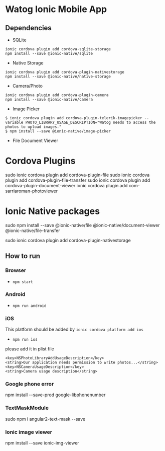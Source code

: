 # Watog Ionic Mobile App

## Dependencies

- SQLite

```
ionic cordova plugin add cordova-sqlite-storage
npm install --save @ionic-native/sqlite
```

- Native Storage

```
ionic cordova plugin add cordova-plugin-nativestorage
npm install --save @ionic-native/native-storage
```
- Camera/Photo

```
ionic cordova plugin add cordova-plugin-camera
npm install --save @ionic-native/camera
```

- Image Picker

```
$ ionic cordova plugin add cordova-plugin-telerik-imagepicker --variable PHOTO_LIBRARY_USAGE_DESCRIPTION="Watog needs to access the photos to upload images."
$ npm install --save @ionic-native/image-picker

```
- File Document Viewer

# Cordova Plugins

sudo ionic cordova plugin add cordova-plugin-file
sudo ionic cordova plugin add cordova-plugin-file-transfer
sudo ionic cordova plugin add cordova-plugin-document-viewer
ionic cordova plugin add com-sarriaroman-photoviewer

# Ionic Native packages
sudo npm install --save @ionic-native/file @ionic-native/document-viewer @ionic-native/file-transfer

sudo ionic cordova plugin add cordova-plugin-nativestorage

## How to run

### Browser

- `npm start`

### Android

- `npm run android`

### iOS
This platform should be added by `ionic cordova platform add ios`
- `npm run ios`

please add it in plist file
```
<key>NSPhotoLibraryAddUsageDescription</key>
<string>Our application needs permission to write photos...</string>
<key>NSCameraUsageDescription</key>
<string>Camera usage description</string>
```

### Google phone error
npm install --save-prod google-libphonenumber

### TextMaskModule

sudo npm i angular2-text-mask --save

### Ionic image viewer

npm install --save ionic-img-viewer

